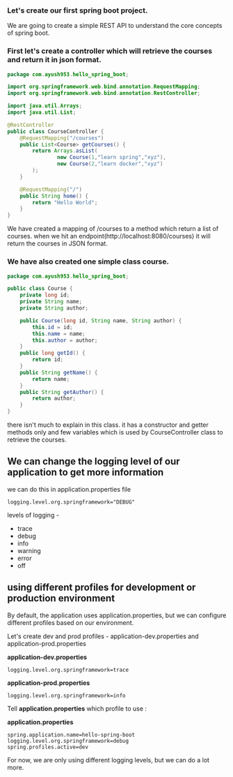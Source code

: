 ### Let's create our first spring boot project.
We are going to create a simple REST API to understand the core concepts of spring boot.

### First let's create a controller which will retrieve the courses and return it in json format.
```java
package com.ayush953.hello_spring_boot;

import org.springframework.web.bind.annotation.RequestMapping;
import org.springframework.web.bind.annotation.RestController;

import java.util.Arrays;
import java.util.List;

@RestController
public class CourseController {
    @RequestMapping("/courses")
    public List<Course> getCourses() {
        return Arrays.asList(
                new Course(1,"learn spring","xyz"),
                new Course(2,"learn docker","xyz")
        );
    }

    @RequestMapping("/")
    public String home() {
        return "Hello World";
    }
}
```
We have created a mapping of /courses to a method which return a list of courses.
when we hit an endpoint(http://localhost:8080/courses) it will return the courses in JSON format.

### We have also created one simple class course.
```java
package com.ayush953.hello_spring_boot;

public class Course {
    private long id;
    private String name;
    private String author;

    public Course(long id, String name, String author) {
        this.id = id;
        this.name = name;
        this.author = author;
    }
    public long getId() {
        return id;
    }
    public String getName() {
        return name;
    }
    public String getAuthor() {
        return author;
    }
}
```
there isn't much to explain in this class. it has a constructor and getter methods only and few variables which is used by CourseController class to retrieve the courses.

## We can change the logging level of our application to get more information 
we can do this in application.properties file
```properties
logging.level.org.springframework="DEBUG"
```
levels of logging - 
* trace
* debug
* info
* warning
* error
* off

## using different profiles for development or production environment
By default, the application uses application.properties, but we can configure different profiles based on our environment.

Let's create dev and prod profiles - application-dev.properties and application-prod.properties

**application-dev.properties**
```properties
logging.level.org.springframework=trace
```
**application-prod.properties**
```properties
logging.level.org.springframework=info
```

Tell **application.properties** which profile to use :

**application.properties**
```properties
spring.application.name=hello-spring-boot
logging.level.org.springframework=debug
spring.profiles.active=dev
```
For now, we are only using different logging levels, but we can do a lot more.